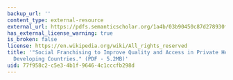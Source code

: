 ```yaml
---
backup_url: ''
content_type: external-resource
external_url: https://pdfs.semanticscholar.org/1a4b/03b90450c87d278930f10e0f653b2b9e50b4.pdf?_ga=2.252226506.2143769902.1565032614-672817412.1563980296
has_external_license_warning: true
is_broken: false
license: https://en.wikipedia.org/wiki/All_rights_reserved
title: '"Social Franchising to Improve Quality and Access in Private Health Care in
  Developing Countries." (PDF - 5.2MB)'
uid: 77f958c2-c5e3-4b1f-9646-4c1cccfb298d
---
```

